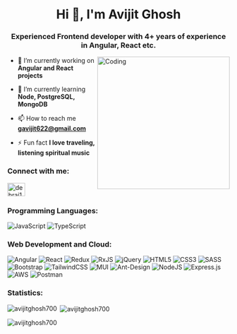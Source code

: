 <h1 align="center">Hi 👋, I'm Avijit Ghosh</h1>
<h3 align="center">Experienced Frontend developer with 4+ years of experience in Angular, React etc.</h3>



<img align="right" alt="Coding" width="300" src="https://github.com/avijitghosh700/avijitghosh700/blob/master/cat_typing.gif">

- 🔭 I’m currently working on **Angular and React projects**

- 🌱 I’m currently learning **Node, PostgreSQL, MongoDB**

- 📫 How to reach me **gavijit622@gmail.com**

- ⚡ Fun fact **I love traveling, listening spiritual music**

<h3 align="left">Connect with me:</h3>

  
<span align="left">
<a href="https://www.linkedin.com/in/avijit-ghosh-b9420a79/" target="blank"><img align="center" src="https://raw.githubusercontent.com/rahuldkjain/github-profile-readme-generator/master/src/images/icons/Social/linked-in-alt.svg" alt="debraj1234" height="30" width="40" /></a>
</span>




<h3 align="left">Programming Languages:</h3>

![JavaScript](https://img.shields.io/badge/javascript-%23323330.svg?style=for-the-badge&logo=javascript&logoColor=%23F7DF1E)
![TypeScript](https://img.shields.io/badge/typescript-%23007ACC.svg?style=for-the-badge&logo=typescript&logoColor=white)


<h3 align="left"> Web Development and Cloud: </h3>

![Angular](https://img.shields.io/badge/angular-%23DD0031.svg?style=for-the-badge&logo=angular&logoColor=white)
![React](https://img.shields.io/badge/react-%2320232a.svg?style=for-the-badge&logo=react&logoColor=%2361DAFB)
![Redux](https://img.shields.io/badge/redux-%23593d88.svg?style=for-the-badge&logo=redux&logoColor=white)
![RxJS](https://img.shields.io/badge/rxjs-%23B7178C.svg?style=for-the-badge&logo=reactivex&logoColor=white)
![jQuery](https://img.shields.io/badge/jquery-%230769AD.svg?style=for-the-badge&logo=jquery&logoColor=white)
![HTML5](https://img.shields.io/badge/html5-%23E34F26.svg?style=for-the-badge&logo=html5&logoColor=white)
![CSS3](https://img.shields.io/badge/css3-%231572B6.svg?style=for-the-badge&logo=css3&logoColor=white)
![SASS](https://img.shields.io/badge/SASS-hotpink.svg?style=for-the-badge&logo=SASS&logoColor=white)
![Bootstrap](https://img.shields.io/badge/bootstrap-%238511FA.svg?style=for-the-badge&logo=bootstrap&logoColor=white)
![TailwindCSS](https://img.shields.io/badge/tailwindcss-%2338B2AC.svg?style=for-the-badge&logo=tailwind-css&logoColor=white)
![MUI](https://img.shields.io/badge/MUI-%230081CB.svg?style=for-the-badge&logo=mui&logoColor=white)
![Ant-Design](https://img.shields.io/badge/-AntDesign-%230170FE?style=for-the-badge&logo=ant-design&logoColor=white)
![NodeJS](https://img.shields.io/badge/node.js-6DA55F?style=for-the-badge&logo=node.js&logoColor=white)
![Express.js](https://img.shields.io/badge/express.js-%23404d59.svg?style=for-the-badge&logo=express&logoColor=%2361DAFB)
![AWS](https://img.shields.io/badge/AWS-%23FF9900.svg?style=for-the-badge&logo=amazon-aws&logoColor=white)
![Postman](https://img.shields.io/badge/Postman-FF6C37?style=for-the-badge&logo=postman&logoColor=white)


<h3 align="left">Statistics:</h3>

<p><img align="left" src="https://github-readme-stats.vercel.app/api/top-langs?username=avijitghosh700&show_icons=true&locale=en&layout=compact" alt="avijitghosh700" /></p>
<p>&nbsp;<img align="center" src="https://github-readme-stats.vercel.app/api?username=avijitghosh700&show_icons=true&locale=en" alt="avijitghosh700" /></p>
<p><img align="center" src="https://github-readme-streak-stats.herokuapp.com/?user=avijitghosh700&" alt="avijitghosh700" /></p>
